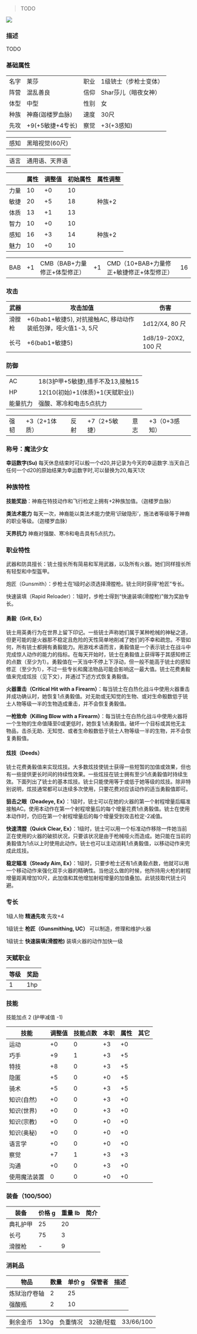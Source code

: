 > TODO

![](../../res/avatar/莱莎.jpg)

### 描述

TODO

### 基础属性

<table>
  <tr>
      <td>名字</td>
      <td>莱莎</td>
      <td>职业</td>
      <td>1级铳士（步枪士变体）</td>
  </tr>
  <tr>
      <td>阵营</td>
      <td>混乱善良</td>
      <td>信仰</td>
      <td>Shar莎儿（暗夜女神）</td>
  </tr>
  <tr>
      <td>体型</td>
      <td>中型</td>
      <td>性别</td>
      <td>女</td>
  </tr>
  <tr>
      <td>种族</td>
      <td>神裔(迦楼罗血脉)</td>
      <td>速度</td>
      <td>30尺</td>
  </tr>
  <tr>
      <td>先攻</td>
      <td>+9(+5敏捷+4专长)</td>
      <td>察觉</td>
      <td>+3(+3感知)</td>
  </tr>
</table>
<table>
  <tr>
      <td>感知</td>
      <td>黑暗视觉(60尺)</td>
  </tr>
</table>
<table>
    <tr>
        <td>语言</td>
        <td>通用语、天界语</td>
    </tr>
</table>

|      | 属性 | 调整值 | 初始属性 | 属性调整 |
| ---- | ---- | ------ | -------- | -------- |
| 力量 | 10   | +0     | 10       |
| 敏捷 | 20   | +5     | 18       | 种族+2   |
| 体质 | 13   | +1     | 13       |
| 智力 | 10   | +0     | 10       | 
| 感知 | 16   | +3     | 14       | 种族+2   |
| 魅力 | 10   | +0     | 10       | 

<table>
    <tr>
        <td>BAB</td>
        <td>+1</td>
            <td>CMB（BAB+力量修正+体型修正）</td>
        <td>+1</td>
            <td>CMD（10+BAB+力量修正+敏捷修正+体型修正）</td>
        <td>16</td>
    </tr>
</table>

### 攻击

| 武器         | 攻击加值           | 伤害          |
| ------------ | ------------------ | ------------- |
| 滑膛枪 | +6(bab1+敏捷5), 对抗接触AC, 移动动作装纸包弹，哑火值1-3, 5尺    | 1d12/X4, 80 尺 |
| 长弓 | +6(bab1+敏捷5)       | 1d8/19-20X2, 100 尺 |


### 防御

<table>
    <tr>
        <td>AC</td>
        <td>18(3护甲+5敏捷),措手不及13,接触15</td>
    </tr>
    <tr>
        <td>HP</td>
        <td>12(10(初始)+1(体质)+1(天赋职业))</td>
    </tr>
    <tr>
        <td>能量抗力</td>
        <td>强酸、寒冷和电击5点抗力</td>
    </tr>
</table>
<table>
    <tr>
        <td>强韧</td>
        <td>+3（2+1体质）</td>
            <td>反射</td>
        <td>+7（2+5敏捷）</td>
            <td>意志</td>
        <td>+3（0+3感知）</td>
    </tr>
</table>


### 称号：魔法少女

**幸运数字(Su)** 每天休息结束时可以骰一个d20,并记录为今天的幸运数字.当天自己任何一个d20的原始结果为幸运数字时,可以替换为20,每天1次

### 种族特性

**技能奖励**：神裔在特技动作和飞行检定上拥有+2种族加值。（迦楼罗血脉）

**类法术能力** 每天一次，神裔能以类法术能力使用‘识破隐形’，施法者等级等于神裔的职业等级。（迦楼罗血脉）

**天界抗力** 神裔对强酸、寒冷和电击具有5点抗力。


### 职业特性

武器和防具擅长：铳士擅长所有简易和军用武器，以及所有火器。她们同样擅长所有轻型和中型盔甲。

炮匠（Gunsmith）：步枪士在1级时必须选择滑膛枪。铳士同时获得“枪匠”专长。

快速装填（Rapid Reloader）：1级时，步枪士得到“快速装填(滑膛枪)”做为奖励专长。

#### 勇毅（Grit, Ex）
铳士用英勇行为在世界上留下印记。一些铳士声称她们属于某种枪械的神秘之道，但更可能的是火器那不稳定且危险的天性简单地削减了她们的不幸和疏忽。不管如何，所有铳士都拥有勇毅能力。用游戏术语而言，勇毅值是一个表示铳士在战斗中完成惊人动作的能力的指标。在每天开始时，铳士在勇毅值上获得等于其感知修正的点数（至少为1）。勇毅值在一天当中不停上下浮动，但一般不能高于铳士的感知修正（至少为1），不过一些专长和魔法物品可能会影响这一最大值。铳士花费勇毅值来完成炫技（见下文），并通过下述方式恢复勇毅值。

**火器重击（Critical Hit with a Firearm）**：每当铳士在白热化战斗中使用火器重击并成功确认时，她恢复1点勇毅值。对无助或无知觉的生物、或对生命骰数低于铳士人物等级一半的生物造成重击，并不会恢复勇毅值。

**一枪致命（Killing Blow with a Firearm）**：每当铳士在白热化战斗中使用火器将一个生物的生命值降至0或更低时，她恢复1点勇毅值。破坏一个目标或其他无主物品，击杀无助、无知觉、或者生命骰数低于铳士人物等级一半的生物，并不会恢复勇毅值。


#### 炫技（Deeds）
铳士花费勇毅值来实现炫技。大多数炫技使铳士获得一些短暂的加值或效果，但也有一些提供更长时间的持续性效果。一些炫技在铳士拥有至少1点勇毅值时持续生效。下面列出了铳士的基本炫技。铳士只能使用等于或低于她等级的炫技。除非特别说明，炫技通常都可以连续多次使用，只要花费对应该动作的适当勇毅值即可。

**狙击之眼（Deadeye, Ex）**：1级时，铳士可以在她的火器的第一个射程增量后瞄准接触AC。使用本动作在第一个射程增量后的每个增量花费1点勇毅值。铳士在使用本动作时，仍旧在第一个射程增量后的每个增量受到攻击检定-2减值。

**快速清膛（Quick Clear, Ex）**：1级时，铳士可以用一个标准动作移除一件她当前正在使用的火器的破损状况，只要该状况是由于枪械哑火而造成。她只能在当前的勇毅值为1点以上时使用此动作。铳士也可以主动消耗1点勇毅值，以移动动作来完成此炫技。

**稳定瞄准（Steady Aim, Ex）**：1级时，只要步枪士还有1点勇毅点数，他就可以用一个移动动作来强化双手火器的精确性。当他这么做的时候，他所持用火枪的射程增量距离增加10尺，此加值和其他增加射程增量的加值叠加。此铳技取代铳士闪避。

### 专长

1级人物 **精通先攻** 先攻+4

1级铳士 **枪匠（Gunsmithing, UC）** 可以制造，修理和维护火器

1级铳士 **快速装填(滑膛枪)** 装填火器的动作加快一级


### 天赋职业
| 等级         | 奖励          |
| --- | ------------------ |
| 1 | 1hp |


### 技能

技能加点 2 (护甲减值 -1)

| 技能       | 调整值 | 技能点数 | 本职 | 属性 | 其它     |
| ---------- | ------ | -------- | ---- | ---- | -------- |
| 运动         | +0     | 0        | +3   | +0 |
| 巧手         | +9     | 1        | +3   | +5   |
| 特技         | +8     | 0        | +3   | +5   |
| 隐匿         | +5     | 0        | +0   | +5   |
| 骑术         | +5     | 0        | +3   | +5   |
| 知识(自然) | +0     | 0        | +3   | +0   |
| 知识(世界) | +0     | 0        | +3   | +0   |
| 知识(宗教) | +0     | 0        | +0   | +0   |
| 知识(奥秘) | +0     | 0        | +0   | +0   |
| 语言学      | +0     | 0        | +0   | +0   |
| 察觉         | +7     | 1        | +3   | +3   | 
| 沟通         | +0     | 0        | +3   | +0   | 
| 使用魔法装置 | 0     | 0        | +0   | +0 |


### 装备（100/500）
| 装备         | 价格 g | 重量 lb | 简介 |
| ------------ | ------ | ------- | ---- |
| 典礼护甲 | 25    | 20      |
| 长弓 | 75    | 3       |
| 滑膛枪 | -    | 9       |

### 消耗品
| 物品           | 数量 | 单价 g | 保管者 | 描述 |
| -------------- | ---- | ---- | ---- | ---- |
| 炼狱治疗卷轴   | 2    | 25    | 
| 强酸瓶 | 2  | 10    | 

<table>
    <tr>
	<td>剩余金币</td>
        <td>130g</td>
	<td>负重情况</td>
        <td>32磅/轻载</td>
	<td>33/66/100</td>
    </tr>
</table>

